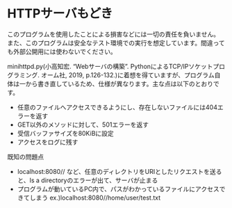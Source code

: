 # HTTPサーバもどき
このプログラムを使用したことによる損害などには一切の責任を負いません。
また、このプログラムは安全なテスト環境での実行を想定しています。間違っても外部公開用には使わないでください。

minihttpd.py(小高知宏. “Webサーバの構築”. PythonによるTCP/IPソケットプログラミング. オーム社, 2019, p.126-132.)に着想を得ていますが、プログラム自体は一から書き直しているため、仕様が異なります。主な点は以下のとおりです。
- 任意のファイルへアクセスできるようにし、存在しないファイルには404エラーを返す
- GET以外のメソッドに対して、501エラーを返す
- 受信バッファサイズを80KiBに設定
- アクセスをログに残す

既知の問題点
- localhost:8080// など、任意のディレクトリをURIとしたリクエストを送ると、Is a directoryのエラーが出て、サーバが止まる
- プログラムが動いているPC内で、パスがわかっているファイルにアクセスできてしまう
  ex.)localhost:8080//home/user/test.txt
